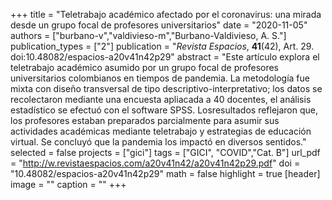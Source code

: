 +++
title = "Teletrabajo académico afectado por el coronavirus: una mirada desde un grupo focal de profesores universitarios"
date = "2020-11-05"
authors = ["burbano-v","valdivieso-m","Burbano-Valdivieso, A. S."]
publication_types = ["2"]
publication = "*Revista Espacios*, **41**(42), Art. 29. doi:10.48082/espacios-a20v41n42p29"
abstract = "Este artículo explora el teletrabajo académico asumido por un grupo focal de profesores universitarios colombianos en tiempos de pandemia. La metodología fue mixta con diseño transversal de tipo descriptivo-interpretativo; los datos se recolectaron mediante una encuesta apliacada a 40 docentes, el análisis estadístico se efectuó con el software SPSS. Losresultados reflejaron que, los profesores estaban preparados parcialmente para asumir sus actividades académicas mediante teletrabajo y estrategias de educación virtual. Se concluyó que la pandemia los impactó en diversos sentidos."
selected = false
projects = ["gici"]
tags = ["GICI", "COVID","Cat. B"]
url_pdf = "http://w.revistaespacios.com/a20v41n42/a20v41n42p29.pdf"
doi = "10.48082/espacios-a20v41n42p29"
math = false
highlight = true
[header]
image = ""
caption = ""
+++
